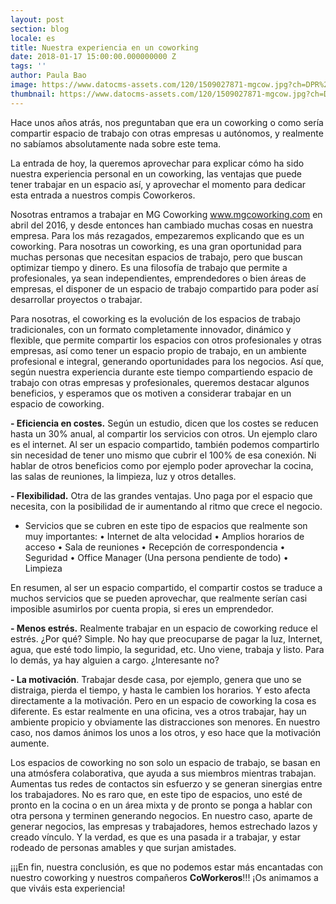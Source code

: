 ```yaml
---
layout: post
section: blog
locale: es
title: Nuestra experiencia en un coworking
date: 2018-01-17 15:00:00.000000000 Z
tags: ''
author: Paula Bao
image: https://www.datocms-assets.com/120/1509027871-mgcow.jpg?ch=DPR%2CWidth&auto=format&w=1024
thumbnail: https://www.datocms-assets.com/120/1509027871-mgcow.jpg?ch=DPR%2CWidth&auto=format&w=105
---
```


Hace unos años atrás, nos preguntaban que era un coworking o como sería compartir espacio de trabajo con otras empresas u autónomos, y realmente no sabíamos absolutamente nada sobre este tema.

La entrada de hoy, la queremos aprovechar para explicar cómo ha sido nuestra experiencia personal en un coworking, las ventajas que puede tener trabajar en un espacio así, y aprovechar el momento para dedicar esta entrada a nuestros compis Coworkeros. 

Nosotras entramos a trabajar en MG Coworking www.mgcoworking.com en abril del 2016, y desde entonces han cambiado muchas cosas en nuestra empresa.  Para los más rezagados, empezaremos explicando que es un coworking. Para nosotras un coworking, es una gran oportunidad para muchas personas que necesitan espacios de trabajo, pero que buscan optimizar tiempo y dinero. Es una filosofía de trabajo que permite a profesionales, ya sean independientes, emprendedores o bien áreas de empresas, el disponer de un espacio de trabajo compartido para poder así desarrollar proyectos o trabajar. 

Para nosotras, el coworking es la evolución de los espacios de trabajo tradicionales, con un formato completamente innovador, dinámico y flexible, que permite compartir los espacios con otros profesionales y otras empresas, así como tener un espacio propio de trabajo, en un ambiente profesional e integral, generando oportunidades para los negocios.
Así que, según nuestra experiencia durante este tiempo compartiendo espacio de trabajo con otras empresas y profesionales, queremos destacar algunos beneficios, y esperamos que os motiven a considerar trabajar en un espacio de coworking.

**-	Eficiencia en costes.** Según un estudio, dicen que los costes se reducen hasta un 30% anual, al compartir los servicios con otros. Un ejemplo claro es el internet. Al ser un espacio compartido, también podemos compartirlo sin necesidad de tener uno mismo que cubrir el 100% de esa conexión. Ni hablar de otros beneficios como por ejemplo poder aprovechar la cocina, las salas de reuniones, la limpieza, luz y otros detalles.

**-	Flexibilidad.** Otra de las grandes ventajas. Uno paga por el espacio que necesita, con la posibilidad de ir aumentando al ritmo que crece el negocio.

-	Servicios que se cubren en este tipo de espacios que realmente son muy importantes:
•	Internet de alta velocidad
•	Amplios horarios de acceso
•	Sala de reuniones
•	Recepción de correspondencia 
•	Seguridad
•	Office Manager (Una persona pendiente de todo)
•	Limpieza

En resumen, al ser un espacio compartido, el compartir costos se traduce a muchos servicios que se pueden aprovechar, que realmente serían casi imposible asumirlos por cuenta propia, si eres un emprendedor. 

**-	Menos estrés.** Realmente trabajar en un espacio de coworking reduce el estrés. ¿Por qué? Simple. No hay que preocuparse de pagar la luz, Internet, agua, que esté todo limpio, la seguridad, etc. Uno viene, trabaja y listo. Para lo demás, ya hay alguien a cargo. ¿Interesante no?

**-	La motivación**. Trabajar desde casa, por ejemplo, genera que uno se distraiga, pierda el tiempo, y hasta le cambien los horarios. Y esto afecta directamente a la motivación. Pero en un espacio de coworking la cosa es diferente. Es estar realmente en una oficina, ves a otros trabajar, hay un ambiente propicio y obviamente las distracciones son menores. En nuestro caso, nos damos ánimos los unos a los otros, y eso hace que la motivación aumente. 

Los espacios de coworking no son solo un espacio de trabajo, se basan en una atmósfera colaborativa, que ayuda a sus miembros mientras trabajan. Aumentas tus redes de contactos sin esfuerzo y se generan sinergias entre los trabajadores. No es raro que, en este tipo de espacios, uno esté de pronto en la cocina o en un área mixta y de pronto se ponga a hablar con otra persona y terminen generando negocios. En nuestro caso, aparte de generar negocios, las empresas y trabajadores, hemos estrechado lazos y creado vínculo. Y la verdad, es que es una pasada ir a trabajar, y estar rodeado de personas amables y que surjan amistades.

¡¡¡En fin, nuestra conclusión, es que no podemos estar más encantadas con nuestro coworking y nuestros compañeros **CoWorkeros**!!! ¡Os animamos a que viváis esta experiencia!


